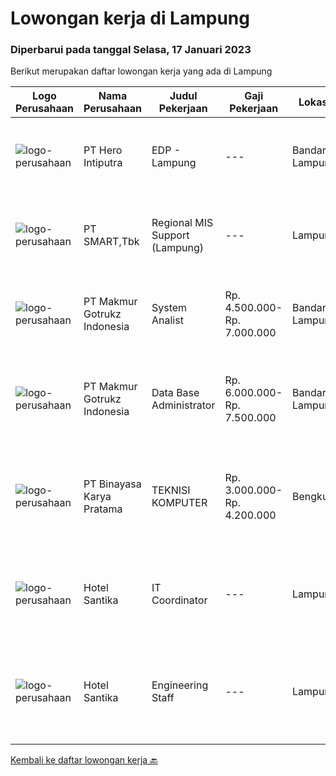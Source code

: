 
  # Lowongan kerja di Lampung

  ### Diperbarui pada tanggal Selasa, 17 Januari 2023

  Berikut merupakan daftar lowongan kerja yang ada di Lampung

  |Logo Perusahaan | Nama Perusahaan | Judul Pekerjaan | Gaji Pekerjaan | Lokasi | Deskripsi | Tanggal diunggah | Pranala |
  | -------------- | --------------- | --------------- | --------- | --------- | -------------- | ------- | ----------- |
  |![logo-perusahaan](https://image-service-cdn.seek.com.au/10b76902aa2a4d10d3618c989a3a431d87539bdb/ee4dce1061f3f616224767ad58cb2fc751b8d2dc)|PT Hero Intiputra|EDP - Lampung|---|Bandar Lampung|Persyaratan:•      Pendidikan minimal SMA/SMK atau sederajat•      Jujur, ulet dan berdisiplin•      Cekatan serta dapat bekerja di bawah...|Jumat, 13 Januari 2023|https://www.jobstreet.co.id/id/job/edp-lampung-4182569?token=0~6009059e-75e5-45a6-8795-2283f02de6a3&sectionRank=1&jobId=jobstreet-id-job-4182569|
|![logo-perusahaan](https://image-service-cdn.seek.com.au/e0f2789e04f1707f717e820cb0fceb109a953b16/ee4dce1061f3f616224767ad58cb2fc751b8d2dc)|PT SMART,Tbk|Regional MIS Support (Lampung)|---|Lampung|Job Description:  Provides customer support services to internal and external customers. Applies working knowledge of day to day operating environment...|Sabtu, 07 Januari 2023|https://www.jobstreet.co.id/id/job/regional-mis-support-lampung-4172943?token=0~6009059e-75e5-45a6-8795-2283f02de6a3&sectionRank=2&jobId=jobstreet-id-job-4172943|
|![logo-perusahaan](https://i.ibb.co/sqvTCh9/112815900-stock-vector-no-image-available-icon-flat-vector.webp)|PT Makmur Gotrukz Indonesia|System Analist|Rp. 4.500.000-Rp. 7.000.000|Bandar Lampung|Job Responsibilities: Training users on how to appropriately utilize their computer systems  Writing instruction manuals for systems Consulting with...|Kamis, 05 Januari 2023|https://www.jobstreet.co.id/id/job/system-analist-4158331?token=0~6009059e-75e5-45a6-8795-2283f02de6a3&sectionRank=3&jobId=jobstreet-id-job-4158331|
|![logo-perusahaan](https://i.ibb.co/sqvTCh9/112815900-stock-vector-no-image-available-icon-flat-vector.webp)|PT Makmur Gotrukz Indonesia|Data Base Administrator|Rp. 6.000.000-Rp. 7.500.000|Bandar Lampung|Job descriptionRequirements Bachelor Degree / Master Degree in Computer Science or equivalent Minimal 2 years experience managing large databases...|Selasa, 27 Desember 2022|https://www.jobstreet.co.id/id/job/data-base-administrator-4158359?token=0~6009059e-75e5-45a6-8795-2283f02de6a3&sectionRank=4&jobId=jobstreet-id-job-4158359|
|![logo-perusahaan](https://image-service-cdn.seek.com.au/7683c13df98531e06c6746a4aaa4a41636e7bb3a/ee4dce1061f3f616224767ad58cb2fc751b8d2dc)|PT Binayasa Karya Pratama|TEKNISI KOMPUTER|Rp. 3.000.000-Rp. 4.200.000|Bengkulu|Tanggung Jawab Pekerjaan: Melakukan pemantauan terhadap perangkat serta maintenance yang bersifat preventif seperti update patch Operating System dan...|Jumat, 23 Desember 2022|https://www.jobstreet.co.id/id/job/teknisi-komputer-4154664?token=0~6009059e-75e5-45a6-8795-2283f02de6a3&sectionRank=5&jobId=jobstreet-id-job-4154664|
|![logo-perusahaan](https://image-service-cdn.seek.com.au/e85c0d29621d01631d2a9d67a4404c408ea508db/ee4dce1061f3f616224767ad58cb2fc751b8d2dc)|Hotel Santika|IT Coordinator|---|Lampung|Min Diploma or Bachelor Degree of Information TechnologyMin 2 years Experiences of IThave knowledge of Operating System, Hardware Computer, Networking...|Jumat, 13 Januari 2023|https://www.jobstreet.co.id/id/job/it-coordinator-1034387472?token=0~6009059e-75e5-45a6-8795-2283f02de6a3&sectionRank=6&jobId=jobstreet-id-job-1034387472|
|![logo-perusahaan](https://image-service-cdn.seek.com.au/e85c0d29621d01631d2a9d67a4404c408ea508db/ee4dce1061f3f616224767ad58cb2fc751b8d2dc)|Hotel Santika|Engineering Staff|---|Lampung|Minimum Diploma or Bachelor of Computer NetworkMinimum 2 years experience in a similar positionFluent in EnglishGood communicationsDate Posted:...|Sabtu, 14 Januari 2023|https://www.jobstreet.co.id/id/job/engineering-staff-1034387250?token=0~6009059e-75e5-45a6-8795-2283f02de6a3&sectionRank=7&jobId=jobstreet-id-job-1034387250|


  [Kembali ke daftar lowongan kerja 🔙](../README.md#daftar-lowongan-kerja)
  